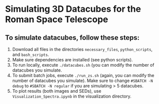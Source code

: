 # Simulating 3D Datacubes for the Roman Space Telescope

## To simulate datacubes, follow these steps:
1. Download all files in the directories `necessary_files`,  `python_scripts`, and `bash_scripts`. 
2. Make sure dependencies are installed (see python scripts). 
3. To run locally, execute `./datacubes.sh` (you can modify the number of datacubes you simulate. 
4. To submit batch jobs, execute `./run_zs.sh` (again, you can modify the number of datacubes you simulate). Make sure to change `#SBATCH -N debug` to `#SBATCH -N regular` if you are simulating > 5 datacubes. 
5. To plot results (both images and SEDs), use `Visualization_Spectra.ipynb` in the visualization directory.


